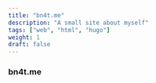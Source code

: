 ```yaml
---
title: "bn4t.me"
description: "A small site about myself"
tags: ["web", "html", "hugo"]
weight: 1
draft: false
---
```


### bn4t.me

